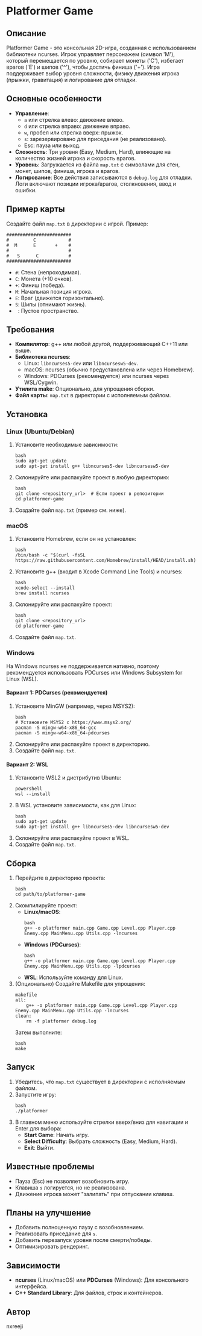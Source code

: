 # Platformer Game

## Описание
Platformer Game - это консольная 2D-игра, созданная с использованием библиотеки ncurses. Игрок управляет персонажем (символ 'M'), который перемещается по уровню, собирает монеты ('C'), избегает врагов ('E') и шипов ('^'), чтобы достичь финиша ('+'). Игра поддерживает выбор уровня сложности, физику движения игрока (прыжки, гравитация) и логирование для отладки.

## Основные особенности
- **Управление**:
  - `a` или стрелка влево: движение влево.
  - `d` или стрелка вправо: движение вправо.
  - `w`, пробел или стрелка вверх: прыжок.
  - `s`: зарезервировано для приседания (не реализовано).
  - Esc: пауза или выход.
- **Сложность**: Три уровня (Easy, Medium, Hard), влияющие на количество жизней игрока и скорость врагов.
- **Уровень**: Загружается из файла `map.txt` с символами для стен, монет, шипов, финиша, игрока и врагов.
- **Логирование**: Все действия записываются в `debug.log` для отладки. Логи включают позиции игрока/врагов, столкновения, ввод и ошибки.

## Пример карты
Создайте файл `map.txt` в директории с игрой. Пример:
```
########################
#         C            #
#  M      E       +    #
#                      #
#   S      C           #
########################
```
- `#`: Стена (непроходимая).
- `C`: Монета (+10 очков).
- `+`: Финиш (победа).
- `M`: Начальная позиция игрока.
- `E`: Враг (движется горизонтально).
- `S`: Шипы (отнимают жизнь).
- ` `: Пустое пространство.

## Требования
- **Компилятор**: g++ или любой другой, поддерживающий C++11 или выше.
- **Библиотека ncurses**:
  - Linux: `libncurses5-dev` или `libncursesw5-dev`.
  - macOS: ncurses (обычно предустановлена или через Homebrew).
  - Windows: PDCurses (рекомендуется) или ncurses через WSL/Cygwin.
- **Утилита make**: Опционально, для упрощения сборки.
- **Файл карты**: `map.txt` в директории с исполняемым файлом.

## Установка

### Linux (Ubuntu/Debian)
1. Установите необходимые зависимости:
   ```
   bash
   sudo apt-get update
   sudo apt-get install g++ libncurses5-dev libncursesw5-dev
   ```
2. Склонируйте или распакуйте проект в любую директорию:
   ```
   bash
   git clone <repository_url>  # Если проект в репозитории
   cd platformer-game
   ```
3. Создайте файл `map.txt` (пример см. ниже).

### macOS
1. Установите Homebrew, если он не установлен:
   ```
   bash
   /bin/bash -c "$(curl -fsSL https://raw.githubusercontent.com/Homebrew/install/HEAD/install.sh)"
   ```
2. Установите g++ (входит в Xcode Command Line Tools) и ncurses:
   ```
   bash
   xcode-select --install
   brew install ncurses
   ```
3. Склонируйте или распакуйте проект:
   ```
   bash
   git clone <repository_url>
   cd platformer-game
   ```
4. Создайте файл `map.txt`.

### Windows
На Windows ncurses не поддерживается нативно, поэтому рекомендуется использовать PDCurses или Windows Subsystem for Linux (WSL).

#### Вариант 1: PDCurses (рекомендуется)
1. Установите MinGW (например, через MSYS2):
   ```
   bash
   # Установите MSYS2 с https://www.msys2.org/
   pacman -S mingw-w64-x86_64-gcc
   pacman -S mingw-w64-x86_64-pdcurses
   ```
2. Склонируйте или распакуйте проект в директорию.
3. Создайте файл `map.txt`.

#### Вариант 2: WSL
1. Установите WSL2 и дистрибутив Ubuntu:
   ```
   powershell
   wsl --install
   ```
2. В WSL установите зависимости, как для Linux:
   ```
   bash
   sudo apt-get update
   sudo apt-get install g++ libncurses5-dev libncursesw5-dev
   ```
3. Склонируйте или распакуйте проект в WSL.
4. Создайте файл `map.txt`.

## Сборка
1. Перейдите в директорию проекта:
   ```
   bash
   cd path/to/platformer-game
   ```
2. Скомпилируйте проект:
   - **Linux/macOS**:
     ```
     bash
     g++ -o platformer main.cpp Game.cpp Level.cpp Player.cpp Enemy.cpp MainMenu.cpp Utils.cpp -lncurses
     ```
   - **Windows (PDCurses)**:
     ```
     bash
     g++ -o platformer main.cpp Game.cpp Level.cpp Player.cpp Enemy.cpp MainMenu.cpp Utils.cpp -lpdcurses
     ```
   - **WSL**: Используйте команду для Linux.
3. (Опционально) Создайте Makefile для упрощения:
   ```
   makefile
   all:
       g++ -o platformer main.cpp Game.cpp Level.cpp Player.cpp Enemy.cpp MainMenu.cpp Utils.cpp -lncurses
   clean:
       rm -f platformer debug.log
   ```
   Затем выполните:
   ```
   bash
   make
   ```

## Запуск
1. Убедитесь, что `map.txt` существует в директории с исполняемым файлом.
2. Запустите игру:
   ```
   bash
   ./platformer
   ```
3. В главном меню используйте стрелки вверх/вниз для навигации и Enter для выбора:
   - **Start Game**: Начать игру.
   - **Select Difficulty**: Выбрать сложность (Easy, Medium, Hard).
   - **Exit**: Выйти.

## Известные проблемы
- Пауза (Esc) не позволяет возобновить игру.
- Клавиша `s` логируется, но не реализована.
- Движение игрока может "залипать" при отпускании клавиш.

## Планы на улучшение
- Добавить полноценную паузу с возобновлением.
- Реализовать приседание для `s`.
- Добавить перезапуск уровня после смерти/победы.
- Оптимизировать рендеринг.

## Зависимости
- **ncurses** (Linux/macOS) или **PDCurses** (Windows): Для консольного интерфейса.
- **C++ Standard Library**: Для файлов, строк и контейнеров.

## Автор
nxreeji